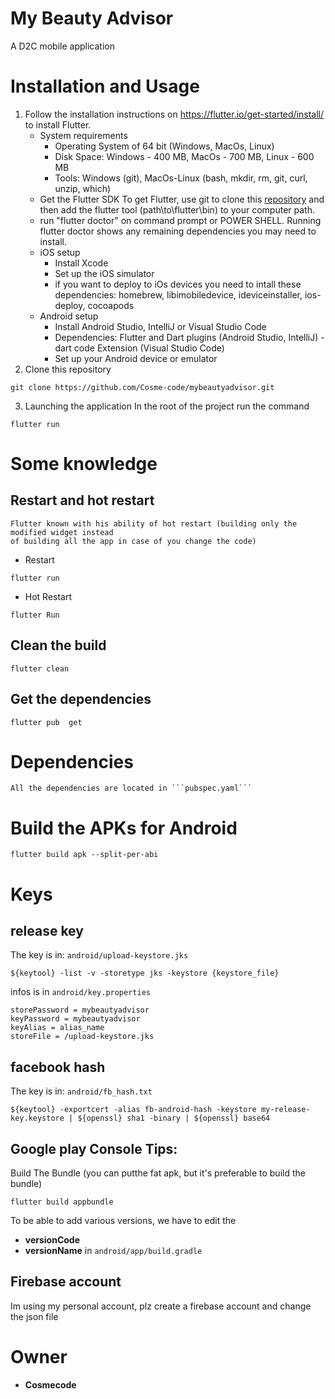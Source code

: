 # My Beauty Advisor

A D2C mobile application

# Installation and Usage
1. Follow the installation instructions on https://flutter.io/get-started/install/ to install Flutter.
    * System requirements
        * Operating System of 64 bit (Windows, MacOs, Linux)
        * Disk Space: Windows - 400 MB, MacOs - 700 MB, Linux - 600 MB
        * Tools: Windows (git), MacOs-Linux (bash, mkdir, rm, git, curl, unzip, which)
    * Get the Flutter SDK
To get Flutter, use git to clone this [repository](https://github.com/flutter/flutter) and then add the flutter tool (path\to\flutter\bin) to your computer path.
    * run "flutter doctor" on command prompt or POWER SHELL.
    Running flutter doctor shows any remaining dependencies you may need to install.
    * iOS setup
        - Install Xcode
        - Set up the iOS simulator
        - if you want to deploy to iOs devices you need to intall these dependencies:
    homebrew, libimobiledevice, ideviceinstaller, ios-deploy, cocoapods
    * Android setup 
        - Install Android Studio, IntelliJ or Visual Studio Code
        - Dependencies: Flutter and Dart plugins (Android Studio, IntelliJ) - dart code Extension (Visual Studio Code)
        - Set up your Android device or emulator
2. Clone this repository
```
git clone https://github.com/Cosme-code/mybeautyadvisor.git
```
3. Launching the application
    In the root of the project run the command 
```
flutter run
```

# Some knowledge
## Restart and hot restart
    Flutter known with his ability of hot restart (building only the modified widget instead
    of building all the app in case of you change the code)
* Restart
```
flutter run
```
* Hot Restart
```
flutter Run
```

## Clean the build
```
flutter clean
```

## Get the dependencies
```
flutter pub  get
```

# Dependencies
    All the dependencies are located in ```pubspec.yaml```

# Build the APKs for Android
```
flutter build apk --split-per-abi
```

# Keys
## release  key
The key is in: `android/upload-keystore.jks`
```
${keytool} -list -v -storetype jks -keystore {keystore_file}
```
infos is in `android/key.properties`
```
storePassword = mybeautyadvisor
keyPassword = mybeautyadvisor
keyAlias = alias_name
storeFile = /upload-keystore.jks
```
## facebook hash
The key is in: `android/fb_hash.txt`
```
${keytool} -exportcert -alias fb-android-hash -keystore my-release-key.keystore | ${openssl} sha1 -binary | ${openssl} base64
```

## Google play Console Tips:
Build The Bundle (you can putthe fat apk, but it's preferable to build the bundle)
```
flutter build appbundle
```
To be able to add various versions, we have to edit the
- **versionCode**
- **versionName**
in `android/app/build.gradle`


## Firebase account
Im using my personal account, plz create a firebase account and change the json file


# Owner
- **Cosmecode**
